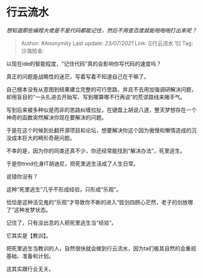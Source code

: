 # 行云流水
*想知道那些编程大佬是不是代码都能记住，然后不用查百度就能啪啪啪打出来呢？*

> Author: #Anonymity
> Last update: *23/07/2021*
> Link: [[行云流水 1]]
> Tag:
> 沙海拾金:

以现在ide的智能程度，“记住代码”真的会影响你写代码的速度吗？

真正的问题是战略性的迷茫，写着写着不知道自己在干嘛了。

自己根本没有从意图到结果建立完整的可行思路，并且不去用加强调研解决问题，却用盲目的“一头扎进去开始写、写到哪算哪不行再说”的荒谬路线来赌手气。

写到后来被多种似是而非的思路纠缠拉扯，在键盘上胡说八道，整天梦想存在一个神奇的函数突然解决你现在要解决的问题。

于是在这个时候到处翻开源项目和论坛，想要解决你这个因为傲慢和懒惰造成的沉没成本巨大的畸形奇葩问题。

不幸的是，因为你的同类还真不少，你还经常能找到“解决办法”，死里逃生。

于是你tnnd化身IT胡迪尼，把死里逃生活成了人生日常。

说错你没有？

这种“死里逃生”几乎不形成经验，只形成“乐观”。

恰恰是这种活见鬼的“乐观”才导致你不断的进入“拔剑四顾心茫然，老子的剑放哪了”这种发梦状态。

记住了，只有没出息的人把死里逃生当“经验”。

它其实是【教训】。

把死里逃生当教训的人，自然很快就会做到行云流水，因为ta们极其自然的会重视基础、准备和计划。

这其实跟行业无关。
